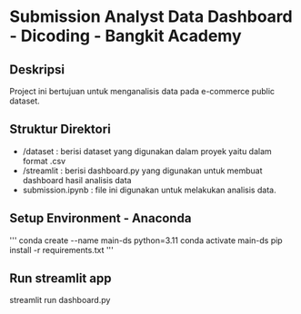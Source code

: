 # Submission Analyst Data Dashboard - Dicoding - Bangkit Academy
## Deskripsi 
Project ini bertujuan untuk menganalisis data pada e-commerce public dataset.

## Struktur Direktori 
- /dataset : berisi dataset yang digunakan dalam proyek yaitu dalam format .csv
- /streamlit : berisi dashboard.py yang digunakan untuk membuat dashboard hasil analisis data
- submission.ipynb : file ini digunakan untuk melakukan analisis data.
  
## Setup Environment - Anaconda
'''
conda create --name main-ds python=3.11
conda activate main-ds
pip install -r requirements.txt
'''

## Run streamlit app
streamlit run dashboard.py

